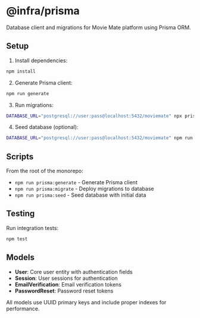 # @infra/prisma

Database client and migrations for Movie Mate platform using Prisma ORM.

## Setup

1. Install dependencies:
```bash
npm install
```

2. Generate Prisma client:
```bash
npm run generate
```

3. Run migrations:
```bash
DATABASE_URL="postgresql://user:pass@localhost:5432/moviemate" npx prisma migrate deploy
```

4. Seed database (optional):
```bash
DATABASE_URL="postgresql://user:pass@localhost:5432/moviemate" npm run seed
```

## Scripts

From the root of the monorepo:

- `npm run prisma:generate` - Generate Prisma client
- `npm run prisma:migrate` - Deploy migrations to database
- `npm run prisma:seed` - Seed database with initial data

## Testing

Run integration tests:
```bash
npm test
```

## Models

- **User**: Core user entity with authentication fields
- **Session**: User sessions for authentication
- **EmailVerification**: Email verification tokens
- **PasswordReset**: Password reset tokens

All models use UUID primary keys and include proper indexes for performance.